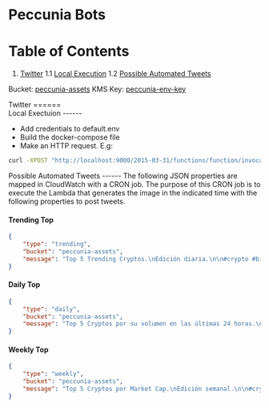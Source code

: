 Peccunia Bots
======

# Table of Contents
1. [Twitter](#twitter)
1.1 [Local Execution](#local-execution)
1.2 [Possible Automated Tweets](#possible-automated-tweets)

Bucket: [peccunia-assets](https://s3.console.aws.amazon.com/s3/buckets/peccunia-assets?region=us-west-2&tab=objects) 
KMS Key: [peccunia-env-key](https://us-west-2.console.aws.amazon.com/kms/home?region=us-west-2#/kms/keys/0cf05860-5660-421b-b2d6-9a9e24e437a4)


<div id="twitter" />
Twitter 
======
<div id="local-execution" />
Local Exectuion
------

- Add credentials to default.env
- Build the docker-compose file
- Make an HTTP request. E.g:
```bash
curl -XPOST "http://localhost:9000/2015-03-31/functions/function/invocations" -d '{"type": "weekly","bucket":  "peccunia-assets","message": "test"}'
```

<div id="possible-automated-tweets" />
Possible Automated Tweets
------
The following JSON properties are mapped in CloudWatch with a CRON job. The purpose of this CRON job is to execute the Lambda that generates the image in the indicated time with the following properties to post tweets.

#### Trending Top
```json
{
    "type": "trending",
    "bucket": "peccunia-assets",
    "message": "Top 5 Trending Cryptos.\nEdición diaria.\n\n#crypto #bitcoin #cryptocurrency #blockchain #btc #ethereum #money #trading #entrepreneur #bitcoinmining #litecoin #bitcoins #investing #cryptocurrencies #bitcoinnews #eth #trader #investor #business #invest #success #investment"
}
```

#### Daily Top
```json
{
    "type": "daily",
    "bucket": "peccunia-assets",
    "message": "Top 5 Cryptos por su volumen en las últimas 24 horas.\nEdición diaria.\n\n#btc #eth #criptomonedas #binance #exchange #investment #bnb #bitcoin #cryptocurrency #blockchain #ethereum #money #trading #bitcoinmining #cryptocurrencies"
}
```

#### Weekly Top
```json
{
    "type": "weekly",
    "bucket": "peccunia-assets",
    "message": "Top 5 Cryptos por Market Cap.\nEdición semanal.\n\n#crypto #bitcoin #cryptocurrency #blockchain #btc #ethereum #money #trading #entrepreneur #bitcoinmining #litecoin #bitcoins #investing #cryptocurrencies #bitcoinnews #eth #trader #investor #business #invest #success #investment"
}
```
